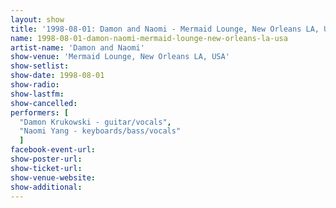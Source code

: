 ```yaml
---
layout: show
title: '1998-08-01: Damon and Naomi - Mermaid Lounge, New Orleans LA, USA'
name: 1998-08-01-damon-naomi-mermaid-lounge-new-orleans-la-usa
artist-name: 'Damon and Naomi'
show-venue: 'Mermaid Lounge, New Orleans LA, USA'
show-setlist: 
show-date: 1998-08-01
show-radio: 
show-lastfm: 
show-cancelled: 
performers: [
  "Damon Krukowski - guitar/vocals",
  "Naomi Yang - keyboards/bass/vocals"
  ]
facebook-event-url: 
show-poster-url: 
show-ticket-url: 
show-venue-website: 
show-additional: 
---
```


